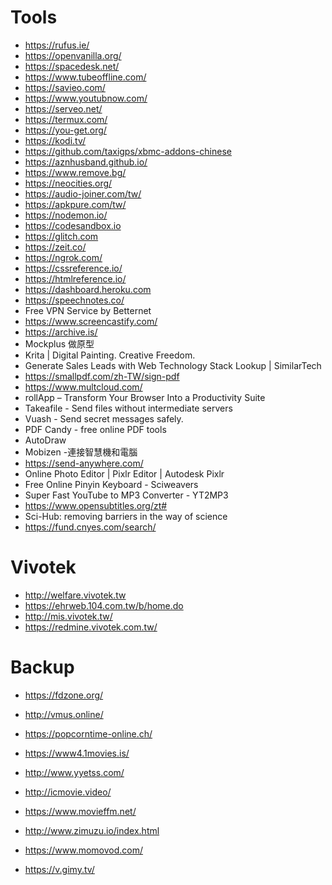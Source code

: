 # Tools

- https://rufus.ie/
- https://openvanilla.org/
- https://spacedesk.net/
- https://www.tubeoffline.com/
- https://savieo.com/
- https://www.youtubnow.com/
- https://serveo.net/
- https://termux.com/
- https://you-get.org/
- https://kodi.tv/
- https://github.com/taxigps/xbmc-addons-chinese
- https://aznhusband.github.io/
- https://www.remove.bg/
- https://neocities.org/
- https://audio-joiner.com/tw/
- https://apkpure.com/tw/
- https://nodemon.io/
- https://codesandbox.io
- https://glitch.com
- https://zeit.co/
- https://ngrok.com/
- https://cssreference.io/
- https://htmlreference.io/
- https://dashboard.heroku.com
- https://speechnotes.co/
- Free VPN Service by Betternet
- https://www.screencastify.com/
- https://archive.is/
- Mockplus 做原型
- Krita | Digital Painting. Creative Freedom.
- Generate Sales Leads with Web Technology Stack Lookup | SimilarTech
- https://smallpdf.com/zh-TW/sign-pdf
- https://www.multcloud.com/
- rollApp – Transform Your Browser Into a Productivity Suite
- Takeafile - Send files without intermediate servers
- Vuash - Send secret messages safely.
- PDF Candy - free online PDF tools
- AutoDraw
- Mobizen -連接智慧機和電腦
- https://send-anywhere.com/
- Online Photo Editor | Pixlr Editor | Autodesk Pixlr
- Free Online Pinyin Keyboard - Sciweavers
- Super Fast YouTube to MP3 Converter - YT2MP3
- https://www.opensubtitles.org/zt#
- Sci-Hub: removing barriers in the way of science
- https://fund.cnyes.com/search/

# Vivotek

- http://welfare.vivotek.tw
- https://ehrweb.104.com.tw/b/home.do
- http://mis.vivotek.tw/
- https://redmine.vivotek.com.tw/

# Backup

- https://fdzone.org/
- http://vmus.online/
- https://popcorntime-online.ch/
- https://www4.1movies.is/
- http://www.yyetss.com/
- http://icmovie.video/
- https://www.movieffm.net/
- http://www.zimuzu.io/index.html

- https://www.momovod.com/
- https://v.gimy.tv/
